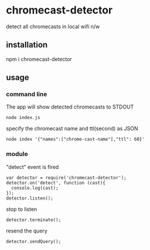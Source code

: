 # chromecast-detector
detect all chromecasts in local wifi n/w

## installation

  npm i chromecast-detector

## usage

### command line

The app will show detected chromecasts to STDOUT
```
node index.js
```

specify the chromecast name and ttl(second) as JSON
```
node index '{"names":["chrome-cast-name"],"ttl": 60}'
```

### module
"detect" event is fired
```
var detector = require('chromecast-detector');
detector.on('detect', function (cast){
  console.log(cast);
});
detector.listen();
```

stop to listen
```
detector.terminate();
```

resend the query
```
detector.sendQuery();
```
